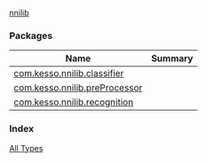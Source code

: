 [nnilib](./index.md)

### Packages

| Name | Summary |
|---|---|
| [com.kesso.nnilib.classifier](com.kesso.nnilib.classifier/index.md) |  |
| [com.kesso.nnilib.preProcessor](com.kesso.nnilib.pre-processor/index.md) |  |
| [com.kesso.nnilib.recognition](com.kesso.nnilib.recognition/index.md) |  |

### Index

[All Types](alltypes/index.md)